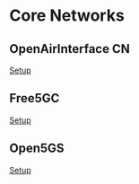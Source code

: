 # Core Networks

## OpenAirInterface CN
[Setup](./oaicn.md)

## Free5GC 
[Setup](./free5gc.md)

## Open5GS
[Setup](./open5gs.md)

